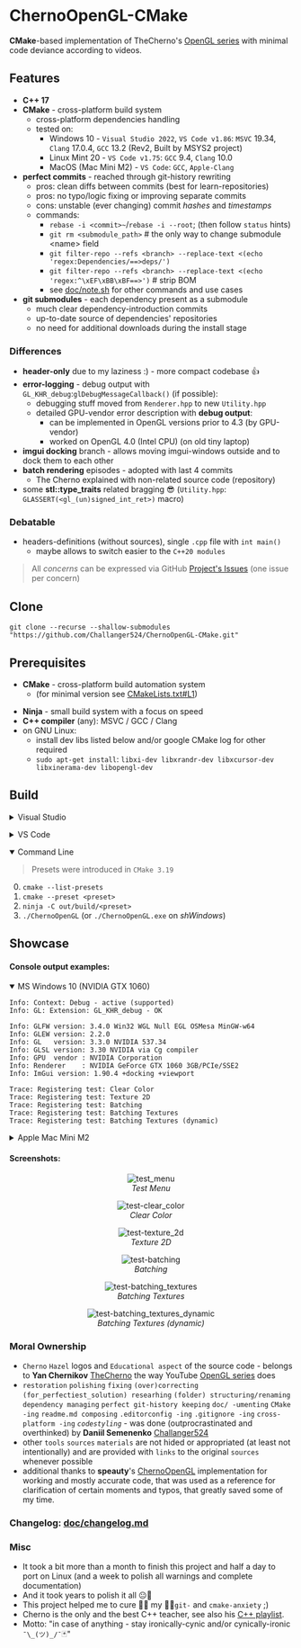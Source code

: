 # ChernoOpenGL-CMake

**CMake**-based implementation of TheCherno's [OpenGL series](https://www.youtube.com/playlist?list=PLlrATfBNZ98foTJPJ_Ev03o2oq3-GGOS2) with minimal code deviance according to videos.

## Features

- **C++ 17**
- **CMake** - cross-platform build system
	- cross-platform dependencies handling
	- tested on:
		- Windows 10 - `Visual Studio 2022`, `VS Code v1.86`: `MSVC` 19.34, `Clang` 17.0.4, `GCC` 13.2 (Rev2, Built by MSYS2 project)
		- Linux Mint 20 - `VS Code v1.75`: `GCC` 9.4, `Clang` 10.0
		- MacOS (Mac Mini M2) - `VS Code`: `GCC`, `Apple-Clang`
- **perfect commits** - reached through git-history rewriting
	- pros: clean diffs between commits (best for learn-repositories)
	- pros: no typo/logic fixing or improving separate commits
	- cons: unstable (ever changing) commit _hashes_ and _timestamps_
	- commands:
		- `rebase -i <commit>~`/`rebase -i --root`; (then follow `status` hints)
		- `git rm <submodule_path>` # the only way to change submodule \<name\> field
		- `git filter-repo --refs <branch> --replace-text <(echo 'regex:Dependencies/==>deps/')`
		- `git filter-repo --refs <branch> --replace-text <(echo 'regex:^\xEF\xBB\xBF==>')` # strip BOM
		- see [doc/note.sh](doc/note.sh) for other commands and use cases
- **git submodules** - each dependency present as a submodule
	- much clear dependency-introduction commits
	- up-to-date source of dependencies' repositories
	- no need for additional downloads during the install stage

### Differences

- **header-only** due to my laziness :) - more compact codebase :+1:
- **error-logging** - debug output with `GL_KHR_debug`:`glDebugMessageCallback()` (if possible):
	- debugging stuff moved from `Renderer.hpp` to new `Utility.hpp`
	- detailed GPU-vendor error description with **debug output**:
		- can be implemented in OpenGL versions prior to 4.3 (by GPU-vendor)
		- worked on OpenGL 4.0 (Intel CPU) (on old tiny laptop)
- **imgui docking** branch - allows moving imgui-windows outside and to dock them to each other
- **batch rendering** episodes - adopted with last 4 commits
	- The Cherno explained with non-related source code (repository)
- some **stl::type_traits** related bragging :sunglasses: (`Utility.hpp`: `GLASSERT(<gl_(un)signed_int_ret>)` macro)

### Debatable

- headers-definitions (without sources), single `.cpp` file with `int main()`
	- maybe allows to switch easier to the `C++20 modules`

> All _concerns_ can be expressed via GitHub [Project's Issues](https://github.com/Challanger524/ChernoOpenGL-CMake/issues) (one issue per concern)

## Clone
``` shell
git clone --recurse --shallow-submodules "https://github.com/Challanger524/ChernoOpenGL-CMake.git"
```

## Prerequisites

- **CMake** - cross-platform build automation system
	- (for minimal version see [CMakeLists.txt#L1](CMakeLists.txt#L1))
<!-- @import "CMakeLists.txt" {line_begin=0 line_end=1} -->
- **Ninja** - small build system with a focus on speed
- **C++ compiler** (any): MSVC / GCC / Clang
- on GNU Linux:
	- install dev libs listed below and/or google CMake log for other required
	- `sudo apt-get install`: `libxi-dev libxrandr-dev libxcursor-dev libxinerama-dev libopengl-dev`

## Build

<details><summary>Visual Studio</summary>

Official documentation: [CMake projects in Visual Studio](https://learn.microsoft.com/en-us/cpp/build/cmake-projects-in-visual-studio?view=msvc-170&viewFallbackFrom=vs-2019)

> `C++ CMake tools for Windows` module must be installed (see docs [Installation](https://learn.microsoft.com/en-us/cpp/build/cmake-projects-in-visual-studio?view=msvc-170#installation) part)

0. open the project folder with _Visual Studio_ (and enable CMake via dialog prompt, if any)
0. in the upper toolbar choose `MSVC` configuration
0. Project->Configure ChernoOpenGL
0. Build->Build All
0. set `CMakeLists.txt` as _Startup Item_ via _Solution Explorer_ (or see [Debugging CMake projects](https://learn.microsoft.com/en-us/cpp/build/cmake-projects-in-visual-studio?view=msvc-170#debugging-cmake-projects) part)
0. Debug->Start Debugging
</details>

<p>
<details><summary>VS Code</summary>

Official documentation: [Get started with CMake Tools on Linux](https://code.visualstudio.com/docs/cpp/cmake-linux) (less suitable article then as for Visual Studio)

> 1.`C/C++` and 2.`CMake Tools` extensions (by Microsoft) must be installed (see docs [Prerequisites](https://code.visualstudio.com/docs/cpp/cmake-linux#_prerequisites) part)

<details><summary>Note: on Windows...</summary>

when building with `msvc` preset, to rid off unconfigured preset messages - you need to [run VS Code from a Developer Command Prompt for Visual Studio](
https://code.visualstudio.com/docs/cpp/config-msvc#_check-your-microsoft-visual-c-installation:~:text=To%20use%20MSVC%20from%20a%20command%20line%20or%20VS%20Code%2C%20you%20must%20run%20from%20a%20Developer%20Command%20Prompt%20for%20Visual%20Studio)

I created a _shorcut_ to launch VS Code with next `Target`:
```
%comspec% /C "C:\Program Files\Microsoft Visual Studio\2022\Community\Common7\Tools\VsDevCmd.bat" & code
```

> with `/C` option it should close itself automatically, but sometimes it is not - so just close it manually after VS Code launched.

</details><p>

0. open the project folder
0. configure from preset via dialog (CMake) prompt, or:
	- select preset - open Command Palette (`Ctrl+Shift+P`) and type `CMake: Select Configure Preset` then choose suitable
	- configure - open Command Palette (`Ctrl+Shift+P`) and type `CMake: Configure` (if not started automatically)
0. build - open Command Palette (`Ctrl+Shift+P`) and type `CMake: Build `(or press a _build_ (:radio_button:) button in the bottom toolbar)
0. run:
	- debug - open Command Palette (`Ctrl+Shift+P`) and type `CMake: Debug ` (or press `F5`) (or press a _debug_ :bug: (near :arrow_forward:) in the bottom toolbar)
	- launch (if debug is unavailable) - `Menu Bar->Run->Run Without Debugging` (or `Ctrl+F5`) (or :arrow_forward: button in the bottom toolbar)
</details>

<p>
<details open><summary>Command Line</summary>

> Presets were introduced in `CMake 3.19`

0. `cmake --list-presets`
0. `cmake --preset <preset>`
0. `ninja -C out/build/<preset>`
0. `./ChernoOpenGL` (or `./ChernoOpenGL.exe` on _shWindows_)
</details>

## Showcase
#### Console output examples:
<details open><summary>MS Windows 10 (NVIDIA GTX 1060)</summary>

```
Info: Context: Debug - active (supported)
Info: GL: Extension: GL_KHR_debug - OK

Info: GLFW version: 3.4.0 Win32 WGL Null EGL OSMesa MinGW-w64
Info: GLEW version: 2.2.0
Info: GL   version: 3.3.0 NVIDIA 537.34
Info: GLSL version: 3.30 NVIDIA via Cg compiler
Info: GPU  vendor : NVIDIA Corporation
Info: Renderer    : NVIDIA GeForce GTX 1060 3GB/PCIe/SSE2
Info: ImGui version: 1.90.4 +docking +viewport

Trace: Registering test: Clear Color
Trace: Registering test: Texture 2D
Trace: Registering test: Batching
Trace: Registering test: Batching Textures
Trace: Registering test: Batching Textures (dynamic)
```
</details>

<details><summary>Apple Mac Mini M2</summary>

```
Info: Context: Debug - inactive (or unsupported)

Info: GLFW version: 3.4.0 Cocoa NSGL Null EGL OSMesa monotonic
Info: GLEW version: 2.2.0
Info: GL   version: 4.1 Metal - 88
Info: GLSL version: 4.10
Info: GPU  vendor : Apple
Info: Renderer    : Apple M2
Info: ImGui version: 1.90.4 +docking +viewport

Trace: Registering test: Clear Color
Trace: Registering test: Texture 2D
Trace: Registering test: Batching
Trace: Registering test: Batching Textures
```
</details>

#### Screenshots:
<p align="center"><img alt="test_menu"        src="doc/img/test_menu.png">       <br><em>Test Menu</em></p>
<p align="center"><img alt="test-clear_color" src="doc/img/test-clear_color.png"><br><em>Clear Color</em></p>
<p align="center"><img alt="test-texture_2d"  src="doc/img/test-texture_2d.png"> <br><em>Texture 2D</em></p>
<p align="center"><img alt="test-batching"    src="doc/img/test-batching.png">   <br><em>Batching</em></p>
<p align="center"><img alt="test-batching_textures" src="doc/img/test-batching_textures.png"><br><em>Batching Textures</em></p>
<p align="center"><img alt="test-batching_textures_dynamic" src="doc/img/test-batching_textures_dynamic.png"><br><em>Batching Textures (dynamic)</em></p>

### Moral Ownership

- `Cherno` `Hazel` logos and `Educational aspect` of the source code - belongs to **Yan Chernikov** [TheCherno](https://github.com/TheCherno) the way YouTube [OpenGL series](https://www.youtube.com/playlist?list=PLlrATfBNZ98foTJPJ_Ev03o2oq3-GGOS2) does
- `restoration` `polishing` `fixing` `(over)correcting` `(for_perfectiest_solution) researhing` `(folder) structuring/renaming` `dependency managing` `perfect git-history keeping` `doc/ -umenting` `CMake -ing` `readme.md composing` `.editorconfig -ing` `.gitignore -ing` `cross-platform -ing` _`codestyling`_ - was done (outprocrastinated and overthinked) by **Daniil Semenenko** [Challanger524](https://github.com/Challanger524)
- other `tools` `sources` `materials` are not hided or appropriated (at least not intentionally) and are provided with `links` to the original `sources` whenever possible
- additional thanks to **speauty**'s [ChernoOpenGL](https://github.com/speauty/ChernoOpenGL) implementation for working and mostly accurate code, that was used as a reference for clarification of certain moments and typos, that greatly saved some of my time.

### Changelog: [doc/changelog.md](doc/changelog.md)

### Misc
- It took a bit more than a month to finish this project and half a day to port on Linux (and a week to polish all warnings and complete documentation)
- And it took years to polish it all 😐🚬
- This project helped me to cure 👨‍⚕️ my 👩‍💻`git-` and `cmake-anxiety` ;)
- Cherno is the only and the best C++ teacher, see also his [C++ playlist](https://www.youtube.com/playlist?list=PLlrATfBNZ98dudnM48yfGUldqGD0S4FFb).
- Motto: "in case of anything - stay ironically-cynic and/or cynically-ironic `¯\_(ツ)_/¯`🃏"
